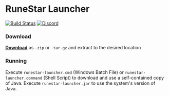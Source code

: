 # RuneStar Launcher

[![Build Status](https://img.shields.io/circleci/project/github/RuneStar/launcher.svg)](https://circleci.com/gh/RuneStar/launcher)
[![Discord](https://img.shields.io/discord/384870460640329728.svg?logo=discord)](https://discord.gg/G2kxrnU)

### Download

[**Download**](https://github.com/RuneStar/launcher/releases) as `.zip` or `.tar.gz` and extract to the desired location

### Running

Execute `runestar-launcher.cmd` (Windows Batch File) or `runestar-launcher.command` (Shell Script) to download and use a self-contained copy of Java.
Execute `runestar-launcher.jar` to use the system's version of Java.
